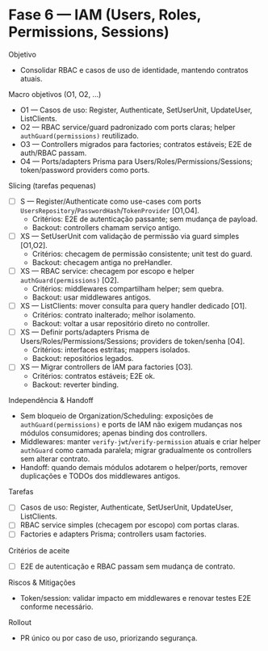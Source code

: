 # Fase 6 — IAM (Users, Roles, Permissions, Sessions)

Objetivo
- Consolidar RBAC e casos de uso de identidade, mantendo contratos atuais.

Macro objetivos (O1, O2, ...)
- O1 — Casos de uso: Register, Authenticate, SetUserUnit, UpdateUser, ListClients.
- O2 — RBAC service/guard padronizado com ports claras; helper `authGuard(permissions)` reutilizado.
- O3 — Controllers migrados para factories; contratos estáveis; E2E de auth/RBAC passam.
- O4 — Ports/adapters Prisma para Users/Roles/Permissions/Sessions; token/password providers como ports.

Slicing (tarefas pequenas)
- [ ] S — Register/Authenticate como use-cases com ports `UsersRepository`/`PasswordHash`/`TokenProvider` [O1,O4].
  - Critérios: E2E de autenticação passante; sem mudança de payload.
  - Backout: controllers chamam serviço antigo.
- [ ] XS — SetUserUnit com validação de permissão via guard simples [O1,O2].
  - Critérios: checagem de permissão consistente; unit test do guard.
  - Backout: checagem antiga no preHandler.
- [ ] XS — RBAC service: checagem por escopo e helper `authGuard(permissions)` [O2].
  - Critérios: middlewares compartilham helper; sem quebra.
  - Backout: usar middlewares antigos.
- [ ] XS — ListClients: mover consulta para query handler dedicado [O1].
  - Critérios: contrato inalterado; melhor isolamento.
  - Backout: voltar a usar repositório direto no controller.
- [ ] XS — Definir ports/adapters Prisma de Users/Roles/Permissions/Sessions; providers de token/senha [O4].
  - Critérios: interfaces estritas; mappers isolados.
  - Backout: repositórios legados.
- [ ] XS — Migrar controllers de IAM para factories [O3].
  - Critérios: contratos estáveis; E2E ok.
  - Backout: reverter binding.

Independência & Handoff
- Sem bloqueio de Organization/Scheduling: exposições de `authGuard(permissions)` e ports de IAM não exigem mudanças nos módulos consumidores; apenas binding dos controllers.
- Middlewares: manter `verify-jwt`/`verify-permission` atuais e criar helper `authGuard` como camada paralela; migrar gradualmente os controllers sem alterar contrato.
- Handoff: quando demais módulos adotarem o helper/ports, remover duplicações e TODOs dos middlewares antigos.

Tarefas
- [ ] Casos de uso: Register, Authenticate, SetUserUnit, UpdateUser, ListClients.
- [ ] RBAC service simples (checagem por escopo) com portas claras.
- [ ] Factories e adapters Prisma; controllers usam factories.

Critérios de aceite
- [ ] E2E de autenticação e RBAC passam sem mudança de contrato.

Riscos & Mitigações
- Token/session: validar impacto em middlewares e renovar testes E2E conforme necessário.

Rollout
- PR único ou por caso de uso, priorizando segurança.
